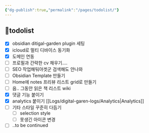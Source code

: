 ```yaml
---
{"dg-publish":true,"permalink":"/pages/todolist/"}
---
```


## todolist
- [x] obsidian ditigal-garden plugin 세팅
- [x] icloud로 멀티 디바이스 동기화
- [x] 도메인 연동
- [ ] 프로필과 간략한 cv 채우기....
- [ ] SEO 작업해둬야겟군 검색해도 안나와
- [ ] Obsidian Template 만들기
- [ ] Home에 notes 프리뷰 리스트 grid로 만들기
- [ ] 음.. 그동안 읽은 책 리스트 wiki
- [x] 댓글 기능 붙이기
- [x] analytics 붙이기 [[Logs/digital-garen-logs/Analytics\|Analytics]]
- [ ] 기타 스타일 꾸준히 다듬기
	- [ ] selection style
	- [ ] 못생긴 아이콘 변경
- [ ] ..to be continued